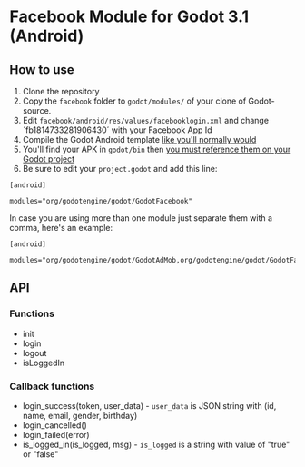 # Facebook Module for Godot 3.1 (Android)

## How to use
1. Clone the repository
1. Copy the `facebook` folder to `godot/modules/` of your clone of Godot-source.
1. Edit `facebook/android/res/values/facebooklogin.xml` and change ´fb1814733281906430´ with your Facebook App Id
1. Compile the Godot Android template [like you'll normally would](http://docs.godotengine.org/en/latest/development/compiling/compiling_for_android.html)
1. You'll find your APK in `godot/bin` then [you must reference them on your Godot project](http://docs.godotengine.org/en/latest/development/compiling/compiling_for_android.html#using-the-export-templates)
1. Be sure to edit your `project.godot` and add this line:

```
[android]

modules="org/godotengine/godot/GodotFacebook"
```

In case you are using more than one module just separate them with a comma, here's an example:

```
[android]

modules="org/godotengine/godot/GodotAdMob,org/godotengine/godot/GodotFacebook"
```

## API

### Functions
* init
* login
* logout
* isLoggedIn

### Callback functions
* login_success(token, user_data) - `user_data` is JSON string with (id, name, email, gender, birthday)
* login_cancelled()
* login_failed(error)
* is_logged_in(is_logged, msg) - `is_logged` is a string with value of "true" or "false"
